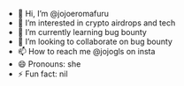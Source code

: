 - 👋 Hi, I’m @jojoeromafuru
- 👀 I’m interested in crypto airdrops and tech
- 🌱 I’m currently learning bug bounty
- 💞️ I’m looking to collaborate on bug bounty
- 📫 How to reach me @jojogls on insta
- 😄 Pronouns: she
- ⚡ Fun fact: nil

<!---
jojoeromafuru/jojoeromafuru is a ✨ special ✨ repository because its `README.md` (this file) appears on your GitHub profile.
You can click the Preview link to take a look at your changes.
--->
